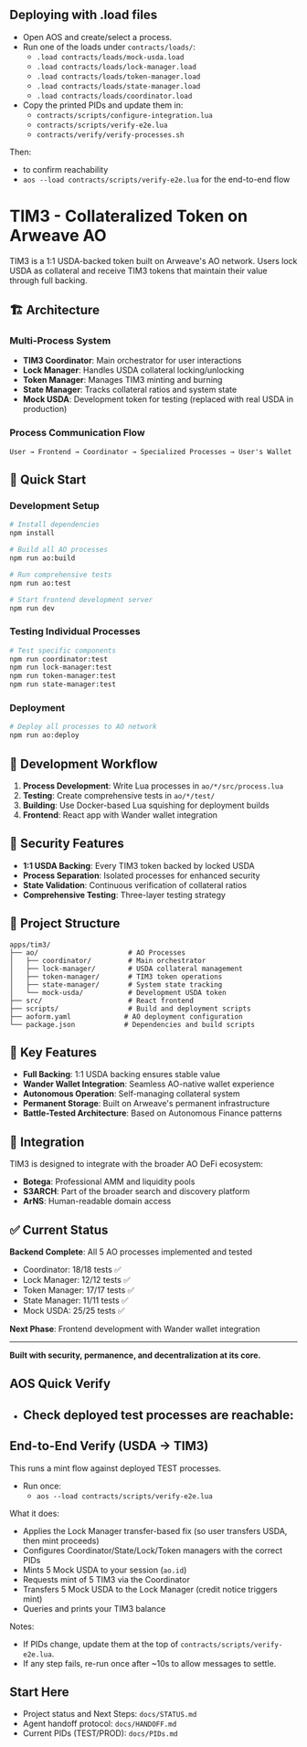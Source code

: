 
## Deploying with .load files

- Open AOS and create/select a process.
- Run one of the loads under `contracts/loads/`:
  - `.load contracts/loads/mock-usda.load`
  - `.load contracts/loads/lock-manager.load`
  - `.load contracts/loads/token-manager.load`
  - `.load contracts/loads/state-manager.load`
  - `.load contracts/loads/coordinator.load`
- Copy the printed PIDs and update them in:
  - `contracts/scripts/configure-integration.lua`
  - `contracts/scripts/verify-e2e.lua`
  - `contracts/verify/verify-processes.sh`

Then:
-  to confirm reachability
- `aos --load contracts/scripts/verify-e2e.lua` for the end-to-end flow

# TIM3 - Collateralized Token on Arweave AO

TIM3 is a 1:1 USDA-backed token built on Arweave's AO network. Users lock USDA as collateral and receive TIM3 tokens that maintain their value through full backing.

## 🏗️ Architecture

### Multi-Process System
- **TIM3 Coordinator**: Main orchestrator for user interactions
- **Lock Manager**: Handles USDA collateral locking/unlocking
- **Token Manager**: Manages TIM3 minting and burning
- **State Manager**: Tracks collateral ratios and system state
- **Mock USDA**: Development token for testing (replaced with real USDA in production)

### Process Communication Flow
```
User → Frontend → Coordinator → Specialized Processes → User's Wallet
```

## 🚀 Quick Start

### Development Setup
```bash
# Install dependencies
npm install

# Build all AO processes
npm run ao:build

# Run comprehensive tests
npm run ao:test

# Start frontend development server
npm run dev
```

### Testing Individual Processes
```bash
# Test specific components
npm run coordinator:test
npm run lock-manager:test
npm run token-manager:test
npm run state-manager:test
```

### Deployment
```bash
# Deploy all processes to AO network
npm run ao:deploy
```

## 🔧 Development Workflow

1. **Process Development**: Write Lua processes in `ao/*/src/process.lua`
2. **Testing**: Create comprehensive tests in `ao/*/test/`
3. **Building**: Use Docker-based Lua squishing for deployment builds
4. **Frontend**: React app with Wander wallet integration

## 🔐 Security Features

- **1:1 USDA Backing**: Every TIM3 token backed by locked USDA
- **Process Separation**: Isolated processes for enhanced security
- **State Validation**: Continuous verification of collateral ratios
- **Comprehensive Testing**: Three-layer testing strategy

## 📁 Project Structure

```
apps/tim3/
├── ao/                      # AO Processes
│   ├── coordinator/         # Main orchestrator
│   ├── lock-manager/        # USDA collateral management
│   ├── token-manager/       # TIM3 token operations
│   ├── state-manager/       # System state tracking
│   └── mock-usda/           # Development USDA token
├── src/                     # React frontend
├── scripts/                 # Build and deployment scripts
├── aoform.yaml             # AO deployment configuration
└── package.json            # Dependencies and build scripts
```

## 🌟 Key Features

- **Full Backing**: 1:1 USDA backing ensures stable value
- **Wander Wallet Integration**: Seamless AO-native wallet experience  
- **Autonomous Operation**: Self-managing collateral system
- **Permanent Storage**: Built on Arweave's permanent infrastructure
- **Battle-Tested Architecture**: Based on Autonomous Finance patterns

## 🔗 Integration

TIM3 is designed to integrate with the broader AO DeFi ecosystem:
- **Botega**: Professional AMM and liquidity pools
- **S3ARCH**: Part of the broader search and discovery platform
- **ArNS**: Human-readable domain access

## ✅ Current Status

**Backend Complete**: All 5 AO processes implemented and tested
- Coordinator: 18/18 tests ✅
- Lock Manager: 12/12 tests ✅  
- Token Manager: 17/17 tests ✅
- State Manager: 11/11 tests ✅
- Mock USDA: 25/25 tests ✅

**Next Phase**: Frontend development with Wander wallet integration

---

**Built with security, permanence, and decentralization at its core.**

## AOS Quick Verify

- Check deployed test processes are reachable:
  - 

## End-to-End Verify (USDA → TIM3)

This runs a mint flow against deployed TEST processes.

- Run once:
  - `aos --load contracts/scripts/verify-e2e.lua`

What it does:
- Applies the Lock Manager transfer-based fix (so user transfers USDA, then mint proceeds)
- Configures Coordinator/State/Lock/Token managers with the correct PIDs
- Mints 5 Mock USDA to your session (`ao.id`)
- Requests mint of 5 TIM3 via the Coordinator
- Transfers 5 Mock USDA to the Lock Manager (credit notice triggers mint)
- Queries and prints your TIM3 balance

Notes:
- If PIDs change, update them at the top of `contracts/scripts/verify-e2e.lua`.
- If any step fails, re-run once after ~10s to allow messages to settle.


## Start Here

- Project status and Next Steps: `docs/STATUS.md`
- Agent handoff protocol: `docs/HANDOFF.md`
- Current PIDs (TEST/PROD): `docs/PIDs.md`
